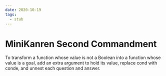 ```yaml
---
date: 2020-10-19
tags: 
  - stub
---
```


# MiniKanren Second Commandment

To transform a function whose value is not a Boolean into a function whose value is a goal,
add an extra argument to hold its value, replace cond with conde, and unnest each question and answer.
